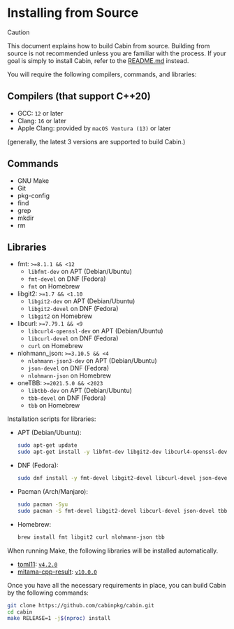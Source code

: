 # Installing from Source

> [!CAUTION]
> This document explains how to build Cabin from source. Building from source is not recommended unless you are familiar with the process. If your goal is simply to install Cabin, refer to the [README.md](README.md) instead.

You will require the following compilers, commands, and libraries:

## Compilers (that support C++20)

* GCC: `12` or later
* Clang: `16` or later
* Apple Clang: provided by `macOS Ventura (13)` or later

(generally, the latest 3 versions are supported to build Cabin.)

## Commands

* GNU Make
* Git
* pkg-config
* find
* grep
* mkdir
* rm

## Libraries

* fmt: `>=8.1.1 && <12`
    * `libfmt-dev` on APT (Debian/Ubuntu)
    * `fmt-devel` on DNF (Fedora)
    * `fmt` on Homebrew
* libgit2: `>=1.7 && <1.10`
    * `libgit2-dev` on APT (Debian/Ubuntu)
    * `libgit2-devel` on DNF (Fedora)
    * `libgit2` on Homebrew
* libcurl: `>=7.79.1 && <9`
    * `libcurl4-openssl-dev` on APT (Debian/Ubuntu)
    * `libcurl-devel` on DNF (Fedora)
    * `curl` on Homebrew
* nlohmann_json: `>=3.10.5 && <4`
    * `nlohmann-json3-dev` on APT (Debian/Ubuntu)
    * `json-devel` on DNF (Fedora)
    * `nlohmann-json` on Homebrew
* oneTBB: `>=2021.5.0 && <2023`
    * `libtbb-dev` on APT (Debian/Ubuntu)
    * `tbb-devel` on DNF (Fedora)
    * `tbb` on Homebrew

Installation scripts for libraries:

* APT (Debian/Ubuntu):
  ```sh
  sudo apt-get update
  sudo apt-get install -y libfmt-dev libgit2-dev libcurl4-openssl-dev nlohmann-json3-dev libtbb-dev
  ```
* DNF (Fedora):
  ```sh
  sudo dnf install -y fmt-devel libgit2-devel libcurl-devel json-devel tbb-devel
  ```
* Pacman (Arch/Manjaro):
  ```sh
  sudo pacman -Syu
  sudo pacman -S fmt-devel libgit2-devel libcurl-devel json-devel tbb-devel
  ```
* Homebrew:
  ```sh
  brew install fmt libgit2 curl nlohmann-json tbb
  ```

When running Make, the following libraries will be installed automatically.

* [toml11](https://github.com/ToruNiina/toml11): [`v4.2.0`](https://github.com/ToruNiina/toml11/releases/tag/v4.2.0)
* [mitama-cpp-result](https://github.com/loliGothicK/mitama-cpp-result): [`v10.0.0`](https://github.com/loliGothicK/mitama-cpp-result/releases/tag/v10.0.0)

Once you have all the necessary requirements in place, you can build Cabin by the following commands:

```bash
git clone https://github.com/cabinpkg/cabin.git
cd cabin
make RELEASE=1 -j$(nproc) install
```
